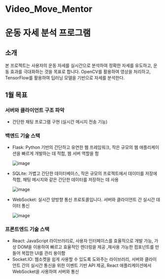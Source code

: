 # Video_Move_Mentor


# 운동 자세 분석 프로그램

## 소개

본 프로젝트는 사용자의 운동 자세를 실시간으로 분석하여 정확한 자세를 유도하고, 운동 효과를 극대화하는 것을 목표로 합니다. OpenCV를 활용하여 영상을 처리하고, TensorFlow를 활용하여 딥러닝 모델을 기반으로 자세를 분석한다.

## 1월 목표
### 서버와 클라이언트 구조 파악
- 간단한 채팅 프로그램 구현 (실시간 메시지 전송 기능)


### 백엔드 기술 스택
- Flask: Python 기반의 간단하고 유연한 웹 프레임워크, 작은 규모의 웹 애플리케이션을 빠르게 개발하는 데 적합, 웹 서버 역할을 함

  ![image](https://github.com/user-attachments/assets/4f55b5a8-1273-4d25-9bac-bc2ffc48e749)

- SQLite: 가볍고 간단한 데이터베이스, 작은 규모의 프로젝트에서 데이터를 저장에 적합, 채팅 메시지와 같은 간단한 데이터를 저장하는 데 사용

  ![image](https://github.com/user-attachments/assets/0da4be49-57f9-457b-ac66-7564ec1da0d2)

- WebSocket: 실시간 양방향 통신 프로토콜입니다. 서버와 클라이언트 간 실시간 데이터 통신

  ![image](https://github.com/user-attachments/assets/4dec17ca-ac28-4512-aaf4-5347119755fd)

### 프론트엔드 기술 스택
- React: JavaScript 라이브러리로, 사용자 인터페이스를 효율적으로 개발 가능, 가상 DOM을 이용하여 빠르고 효율적인 렌더링을 제공 ,재사용 가능한 컴포넌트를 만들어 복잡한 UI를 관리 용이함
- Socket.IO: 웹소켓을 쉽게 사용할 수 있도록 도와주는 라이브러리, 서버와 클라이언트 간의 실시간 통신을 위한 이벤트 기반 API 제공, React 애플리케이션에서 WebSocket을 사용하여 서버와 통신

